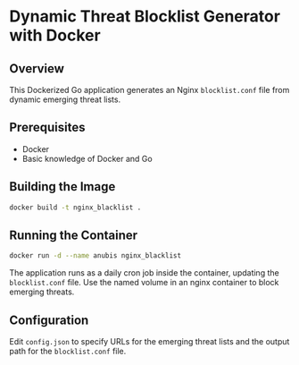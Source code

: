# Dynamic Threat Blocklist Generator with Docker

## Overview

This Dockerized Go application generates an Nginx `blocklist.conf` file from dynamic emerging threat lists.

## Prerequisites

- Docker
- Basic knowledge of Docker and Go

## Building the Image

```sh
docker build -t nginx_blacklist .
```

## Running the Container

```sh
docker run -d --name anubis nginx_blacklist
```

The application runs as a daily cron job inside the container, updating the `blocklist.conf` file. Use the named volume in an nginx container to block emerging threats.

## Configuration

Edit `config.json` to specify URLs for the emerging threat lists and the output path for the `blocklist.conf` file.
